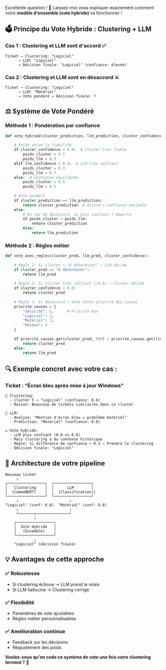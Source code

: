 Excellente question ! 🎯 Laissez-moi vous expliquer exactement comment votre **modèle d'ensemble (vote hybride)** va fonctionner !

## 🗳️ **Principe du Vote Hybride : Clustering + LLM**

### **Cas 1 : Clustering et LLM sont d'accord** ✅
```
Ticket → Clustering: "Logiciel"
      → LLM: "Logiciel"
      → Décision finale: "Logiciel" (confiance: élevée)
```

### **Cas 2 : Clustering et LLM sont en désaccord** ⚔️
```
Ticket → Clustering: "Logiciel"  
      → LLM: "Matériel"
      → Vote pondéré → Décision finale: ?
```

## ⚖️ **Système de Vote Pondéré**

### **Méthode 1 : Pondération par confiance**
```python
def vote_hybride(cluster_prediction, llm_prediction, cluster_confidence, llm_confidence):
    
    # Poids selon la fiabilité
    if cluster_confidence > 0.8:  # Cluster très fiable
        poids_cluster = 0.7
        poids_llm = 0.3
    elif llm_confidence > 0.9:  # LLM très confiant
        poids_cluster = 0.3
        poids_llm = 0.7
    else:  # Confiance équilibrée
        poids_cluster = 0.5
        poids_llm = 0.5
    
    # Vote pondéré
    if cluster_prediction == llm_prediction:
        return cluster_prediction  # Accord = confiance maximale
    else:
        # En cas de désaccord, le plus confiant l'emporte
        if poids_cluster > poids_llm:
            return cluster_prediction
        else:
            return llm_prediction
```

### **Méthode 2 : Règles métier**
```python
def vote_avec_regles(cluster_pred, llm_pred, cluster_confidence):
    
    # Règle 1: Si cluster = "À déterminer" → LLM décide
    if cluster_pred == "À déterminer":
        return llm_pred
    
    # Règle 2: Si cluster très confiant (>0.8) → Cluster décide
    if cluster_confidence > 0.8:
        return cluster_pred
    
    # Règle 3: Si désaccord → Vote selon priorité des causes
    priorite_causes = {
        "Sécurité": 1,      # Priorité max
        "Logiciel": 2,
        "Matériel": 3,
        "Réseau": 4
    }
    
    if priorite_causes.get(cluster_pred, 999) < priorite_causes.get(llm_pred, 999):
        return cluster_pred
    else:
        return llm_pred
```

## 🔍 **Exemple concret avec votre cas :**

### **Ticket : "Écran bleu après mise à jour Windows"**

```
🎯 Clustering:
  - Cluster 5 → "Logiciel" (confiance: 0.6)
  - Raison: Beaucoup de tickets similaires dans ce cluster

🤖 LLM:
  - Analyse: "Mention d'écran bleu = problème matériel"
  - Prédiction: "Matériel" (confiance: 0.8)

⚖️ Vote hybride:
  - LLM plus confiant (0.8 vs 0.6)
  - Mais clustering a du contexte historique
  - Règle: Si différence de confiance < 0.3 → Prendre le clustering
  - Décision finale: "Logiciel"
```

## 🎯 **Architecture de votre pipeline**

```
Nouveau ticket
     ↓
┌─────────────────┐  ┌─────────────────┐
│   Clustering    │  │      LLM        │
│  (CamemBERT)    │  │  (Classification)│
└─────────────────┘  └─────────────────┘
     ↓                       ↓
"Logiciel" (conf: 0.6)  "Matériel" (conf: 0.8)
     ↓                       ↓
     └───────┬───────────────┘
             ↓
    ┌─────────────────┐
    │  Vote Hybride   │
    │   (Ensemble)    │
    └─────────────────┘
             ↓
    "Logiciel" (décision finale)
```

## 💡 **Avantages de cette approche**

### ✅ **Robustesse**
- Si clustering échoue → LLM prend le relais
- Si LLM hallucine → Clustering corrige

### ✅ **Flexibilité**
- Paramètres de vote ajustables
- Règles métier personnalisables

### ✅ **Amélioration continue**
- Feedback sur les décisions
- Réajustement des poids

**Voulez-vous qu'on code ce système de vote une fois votre clustering terminé ?** 🚀
